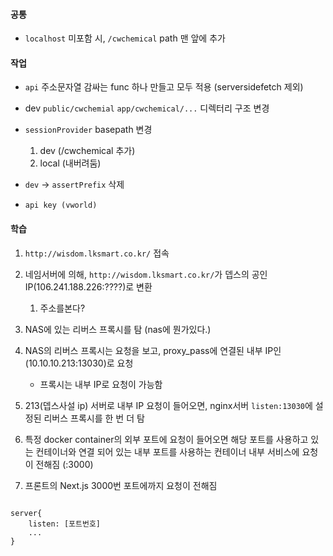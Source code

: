 
#### 공통
- `localhost` 미포함 시, `/cwchemical` path 맨 앞에 추가

#### 작업

- `api` 주소문자열 감싸는 func 하나 만들고 모두 적용 (serversidefetch 제외)
- dev `public/cwchemial` `app/cwchemical/...` 디렉터리 구조 변경
- `sessionProvider` basepath 변경
	1. dev (/cwchemical 추가)
	2. local (내버려둠)

- `dev` -> `assertPrefix` 삭제
- `api key (vworld)`

#### 학습

1. `http://wisdom.lksmart.co.kr/` 접속
2. 네임서버에 의해, `http://wisdom.lksmart.co.kr/`가 뎁스의 공인 IP(106.241.188.226:????)로 변환
	1. 주소를본다?
3. NAS에 있는 리버스 프록시를 탐 (nas에 뭔가있다.)

4. NAS의 리버스 프록시는 요청을 보고, proxy_pass에 연결된 내부 IP인 (10.10.10.213:13030)로 요청
	- 프록시는 내부 IP로 요청이 가능함
5. 213(뎁스사설  ip) 서버로 내부 IP 요청이 들어오면, nginx서버 `listen:13030`에 설정된 리버스 프록시를 한 번 더 탐
	
6. 특정 docker container의 외부 포트에 요청이 들어오면 해당 포트를 사용하고 있는 컨테이너와 연결 되어 있는 내부 포트를 사용하는 컨테이너 내부 서비스에 요청이 전해짐 (:3000)
7. 프론트의 Next.js 3000번 포트에까지 요청이 전해짐


```null

server{
	listen: [포트번호]
	...
}
```